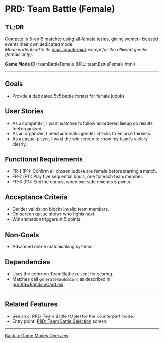 # PRD: Team Battle (Female)

## TL;DR

Compete in 5-on-5 matches using all-female teams, giving women-focused events their own dedicated mode.  
_Mode is identical to its [male counterpart](prdTeamBattleMale.md) except for the allowed gender (female only)._

**Game Mode ID:** teamBattleFemale (URL: teamBattleFemale.html)

---

## Goals

- Provide a dedicated 5v5 battle format for female judoka.

## User Stories

- As a competitor, I want matches to follow an ordered lineup so results feel organized.
- As an organizer, I need automatic gender checks to enforce fairness.
- As a casual player, I want the win screen to show my team’s victory clearly.

## Functional Requirements

- FR-1 (P1): Confirm all chosen judoka are female before starting a match.
- FR-2 (P1): Play five sequential bouts, one for each team member.
- FR-3 (P1): End the contest when one side reaches 5 points.

## Acceptance Criteria

- Gender validation blocks invalid team members.
- On-screen queue shows who fights next.
- Win animation triggers at 5 points.

## Non-Goals

- Advanced online matchmaking systems.

## Dependencies

- Uses the common Team Battle ruleset for scoring.
- Matches call `generateRandomCard` as described in [prdDrawRandomCard.md](prdDrawRandomCard.md).

---

## Related Features

- See also: [PRD: Team Battle (Male)](prdTeamBattleMale.md) for the counterpart mode.
- Entry point: [PRD: Team Battle Selection](prdTeamBattleSelection.md) screen.

---

[Back to Game Modes Overview](prdGameModes.md)
